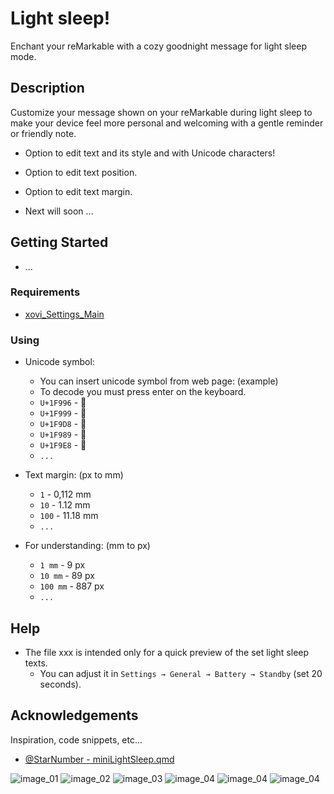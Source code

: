 # Light sleep!
Enchant your reMarkable with a cozy goodnight message for light sleep mode.


## Description
Customize your message shown on your reMarkable during light sleep to make your device feel more personal and welcoming with a gentle reminder or friendly note.

  - Option to edit text and its style and with Unicode characters!
  - Option to edit text position.
  - Option to edit text margin.

  - Next will soon ...


## Getting Started
* ...


### Requirements
* [xovi_Settings_Main](https://github.com/PepikVaio/reMarkable_Xovi_Extensions/tree/main/xovi_Settings_Main)

### Using
* Unicode symbol:
  - You can insert unicode symbol from web page: (example)
  - To decode you must press enter on the keyboard.
  - ```U+1F996``` - 🦖
  - ```U+1F999``` - 🦙
  - ```U+1F9D8``` - 🧘
  - ```U+1F989``` - 🦉
  - ```U+1F9E8``` - 🧨
  - ```...```

* Text margin: (px to mm)
  - ```1``` - 0,112 mm
  - ```10``` - 1.12 mm  
  - ```100``` - 11.18 mm  
  - ```...```

* For understanding: (mm to px)
  - ```1 mm``` - 9 px
  - ```10 mm``` - 89 px
  - ```100 mm``` - 887 px
  - ```...```


## Help
* The file xxx is intended only for a quick preview of the set light sleep texts.
  - You can adjust it in ```Settings → General → Battery → Standby``` (set 20 seconds).


## Acknowledgements
Inspiration, code snippets, etc...
* [@StarNumber - miniLightSleep.qmd](https://github.com/StarNumber12046/xovi-qmd-extensions/blob/main/miniLightSleep.qmd)


![image_01](https://github.com/PepikVaio/reMarkable_Xovi_Extensions/blob/main/system_Light_Sleep/.pictures/system_Light_Sleep_01.png?raw=true)
![image_02](https://github.com/PepikVaio/reMarkable_Xovi_Extensions/blob/main/system_Light_Sleep/.pictures/system_Light_Sleep_02.png?raw=true)
![image_03](https://github.com/PepikVaio/reMarkable_Xovi_Extensions/blob/main/system_Light_Sleep/.pictures/system_Light_Sleep_03.png?raw=true)
![image_04](https://github.com/PepikVaio/reMarkable_Xovi_Extensions/blob/main/system_Light_Sleep/.pictures/system_Light_Sleep_04.png?raw=true)
![image_04](https://github.com/PepikVaio/reMarkable_Xovi_Extensions/blob/main/system_Light_Sleep/.pictures/system_Light_Sleep_05.png?raw=true)
![image_04](https://github.com/PepikVaio/reMarkable_Xovi_Extensions/blob/main/system_Light_Sleep/.pictures/system_Light_Sleep_06.png?raw=true)
